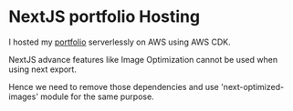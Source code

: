 # NextJS portfolio Hosting

I hosted my [portfolio](https://iharshit.site) serverlessly on AWS using AWS CDK.

NextJS advance features like Image Optimization cannot be used when using next export.

Hence we need to remove those dependencies and use 'next-optimized-images' module for the same purpose.
